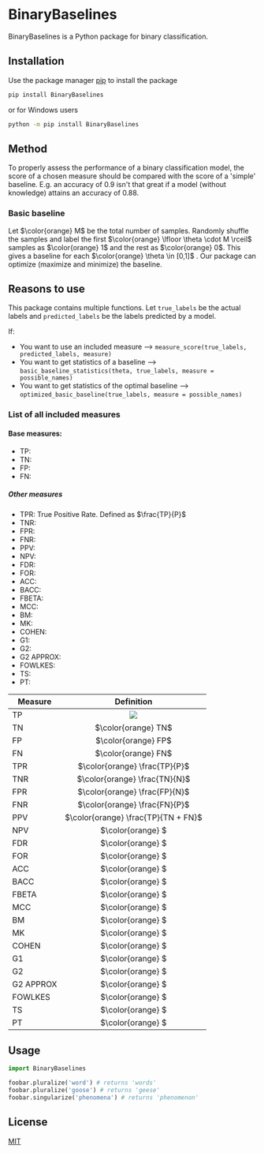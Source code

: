 # BinaryBaselines

BinaryBaselines is a Python package for binary classification. 

## Installation

Use the package manager [pip](https://pip.pypa.io/en/stable/) to install the package

```bash
pip install BinaryBaselines
```

or for Windows users

```bash
python -m pip install BinaryBaselines
```



## Method
To properly assess the performance of a binary classification model, the score of a chosen measure should be compared with the score of a 'simple' baseline. E.g. an accuracy of 0.9 isn't that great if a model (without knowledge) attains an accuracy of 0.88. 

### Basic baseline
Let $\color{orange} M$  be the total number of samples. Randomly shuffle the samples and label the first $\color{orange} \lfloor \theta \cdot M \rceil$ samples as $\color{orange} 1$ and the rest as $\color{orange} 0$. This gives a baseline for each $\color{orange} \theta \in [0,1]$ . Our package can optimize (maximize and minimize) the baseline.

## Reasons to use
This package contains multiple functions. Let `true_labels` be the actual labels and `predicted_labels` be the labels predicted by a model.

If: 
* You want to use an included measure --> `measure_score(true_labels, predicted_labels, measure)`
* You want to get statistics of a baseline --> `basic_baseline_statistics(theta, true_labels, measure = possible_names)`
* You want to get statistics of the optimal baseline --> `optimized_basic_baseline(true_labels, measure = possible_names)`

### List of all included measures

#### Base measures:
* TP:
* TN:
* FP:
* FN:

##### Other measures
* TPR: True Positive Rate. Defined as $\frac{TP}{P}$
* TNR:
* FPR:
* FNR:
* PPV:
* NPV:
* FDR:
* FOR:
* ACC:
* BACC:
* FBETA:
* MCC:
* BM:
* MK:
* COHEN:
* G1:
* G2:
* G2 APPROX:
* FOWLKES:
* TS:
* PT:


|  Measure  | Definition  |
|---|:---:|
| TP | <img src="https://render.githubusercontent.com/render/math?math=\color{orange} TP">|
| TN | $\color{orange} TN$|
| FP | $\color{orange} FP$|
| FN | $\color{orange} FN$|
| TPR | $\color{orange} \frac{TP}{P}$|
| TNR | $\color{orange} \frac{TN}{N}$|
| FPR | $\color{orange} \frac{FP}{N}$|
| FNR | $\color{orange} \frac{FN}{P}$|
| PPV | $\color{orange} \frac{TP}{TN + FN}$|
| NPV | $\color{orange} $|
| FDR | $\color{orange} $|
| FOR | $\color{orange} $|
| ACC | $\color{orange} $|
| BACC | $\color{orange} $|
| FBETA | $\color{orange} $|
| MCC | $\color{orange} $|
| BM | $\color{orange} $|
| MK | $\color{orange} $|
| COHEN | $\color{orange} $|
| G1 | $\color{orange} $|
| G2 | $\color{orange} $|
| G2 APPROX | $\color{orange} $|
| FOWLKES | $\color{orange} $|
| TS | $\color{orange} $|
| PT | $\color{orange} $|

## Usage


```python
import BinaryBaselines

foobar.pluralize('word') # returns 'words'
foobar.pluralize('goose') # returns 'geese'
foobar.singularize('phenomena') # returns 'phenomenon'
```



## License
[MIT](https://choosealicense.com/licenses/mit/)